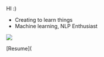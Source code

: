 HI :) 
- Creating to learn things
- Machine learning, NLP Enthusiast

![](https://komarev.com/ghpvc/?username=ShreeshaBhat1004)

[Resume](
